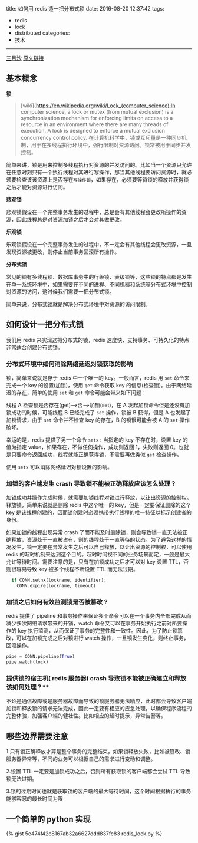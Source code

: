title: 如何用 redis 造一把分布式锁
date: 2016-08-20 12:37:42
tags:
- redis
- lock
- distributed
categories:
- 技术
---

[三月沙](http://sanyuesha.com/about/) [原文链接](http://sanyuesha.com/2016/08/20/distributed-lock-with-redis/)


## 基本概念

**锁**

> [wiki](https://en.wikipedia.org/wiki/Lock_(computer_science):In computer science, a lock or mutex (from mutual exclusion) is a synchronization mechanism for enforcing limits on access to a resource in an environment where there are many threads of execution. A lock is designed to enforce a mutual exclusion concurrency control policy.
> 在计算机科学中，锁或互斥量是一种同步机制，用于在多线程执行环境中，强行限制对资源访问。锁常被用于同步并发控制。

简单来讲，锁是用来控制多线程执行对资源的并发访问的。比如当一个资源只允许在任意时刻只有一个执行线程对其进行写操作，那当其他线程要访问资源时，就必须要检查该该资源上是否存在`写操作锁`，如果存在，必须要等待锁的释放并获得锁之后才能对资源进行访问。

**悲观锁**

悲观锁假设在一个完整事务发生的过程中，总是会有其他线程会更改所操作的资源，因此线程总是对资源加锁之后才会对其做更改。

**乐观锁**

乐观锁假设在一个完整事务发生的过程中，不一定会有其他线程会更改资源，一旦发现资源被更改，则停止当前事务回滚所有操作。

**分布式锁**

常见的锁有多线程锁、数据库事务中的行级锁、表级锁等，这些锁的特点都是发生在单一系统环境中，如果需要在不同的进程、不同机器和系统等分布式环境中控制对资源的访问，这时候我们需要一把分布式锁。

简单来说，分布式锁就是解决分布式环境中对资源的访问限制。

## 如何设计一把分布式锁

<!-- more -->

我们用 redis 来实现这把分布式的锁，redis 速度快、支持事务、可持久化的特点非常适合创建分布式锁。


### 分布式环境中如何消除网络延迟对锁获取的影响

锁，简单来说就是存于 redis 中一个唯一的 key。一般而言，redis 用 `set` 命令来完成一个 key 的设置(加锁)，使用 `get` 命令获取 key 的信息(检查锁)。由于网络延迟的存在，简单的使用 `set` 和 `get` 命令可能会带来如下问题：

线程 A 检查锁是否存在(get)-->否-->加锁(set)，在 A 发起加锁命令但是还没有加锁成功的时候，可能线程 B 已经完成了 `set` 操作，锁被 B 获得，但是 A 也发起了加锁请求，由于 `set` 命令并不检查 key 的存在，B 的锁很可能会被 A 的 `set` 操作破坏。

幸运的是，redis 提供了另一个命令 `setx` : 当指定的 key 不存在时，设置 key 的值为指定 value，如果存在，不做任何操作，成功则返回 1，失败则返回 0。也就是只要命令返回成功，线程就能正确获得锁，不需要再做类似 `get` 检查操作。

使用 `setx` 可以消除网络延迟对锁设置的影响。

### 加锁的客户端发生 crash 导致锁不能被正确释放应该怎么处理？

加锁成功并操作完成时候，就需要加锁线程对锁进行释放，以让出资源的控制权。释放锁，简单来说就是删除 redis 中这个唯一的 key，但是一定要保证删除的这个 key 是该线程创建的，因而锁创建时必须携带执行线程的唯一特征以标示创建者的身份。

如果加锁的线程出现异常 crash 了而不能及时删除锁，则会导致锁一直无法被正确释放，资源处于一直被占有，别的线程处于一直等待的状态。为了避免这样的情况发生，锁一定要在异常发生之后可以自己释放，以让出资源的控制权，可以使用 redis 的超时机制来达到这个目的。超时时间视不同的业务场景而定，一般是最大允许等待时间。需要注意的是，只有在加锁成功之后才可以对 key 设置 TTL，否则很容易导致 key 被多个线程不断设置 TTL 而无法过期。

```python
  if CONN.setnx(lockname, identifier):
    CONN.expire(lockname, timeout)
```


### 加锁之后如何有效监测锁是否被篡改？

redis 提供了 pipeline 和事务操作来保证多个命令可以在一个事务内全部完成从而减少多次网络请求带来的开销，watch  命令又可以在事务开始执行之前对所要操作的 key 执行监测，从而保证了事务的完整性和一致性。因此，为了防止锁篡改，可以在加锁完成之后对锁进行 watch 操作，一旦锁发生变化，则终止事务，回滚操作。

```python
pipe = CONN.pipeline(True)
pipe.watch(lock)
```

### 提供锁的宿主机( redis 服务器) crash 导致锁不能被正确建立和释放该如何处理？**


不论是通信故障或是服务器故障而导致的锁服务器无法响应，此时都会导致客户端加锁和释放锁的请求无法完成，因此一定要有相应的应急处理，以确保程序流程的完整体验，加强客户端的健壮性。比如相应的超时提示，异常告警等。


## 哪些边界需要注意

1.只有锁正确释放才算是整个事务的完整结束，如果锁释放失败，比如被篡改、锁服务器异常等，不同的业务可以根据自己的需求进行变动和调整。

2.设置 TTL 一定要是加锁成功之后，否则所有获取锁的客户端都会尝试 TTL 导致锁无法过期。

3.锁的过期时间也就是获取锁的客户端的最大等待时间，这个时间根据执行的事务能够容忍的最长时间为限


## 一个简单的 python 实现

{% gist 5e474f42c8167ab32a6627ddd837fc83 redis_lock.py %}
